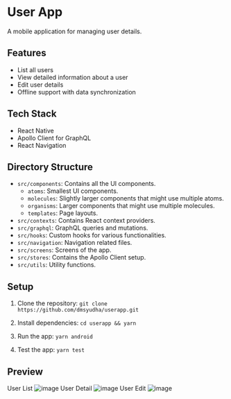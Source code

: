 # User App

A mobile application for managing user details.

## Features

- List all users
- View detailed information about a user
- Edit user details
- Offline support with data synchronization

## Tech Stack

- React Native
- Apollo Client for GraphQL
- React Navigation

## Directory Structure

- `src/components`: Contains all the UI components.
  - `atoms`: Smallest UI components.
  - `molecules`: Slightly larger components that might use multiple atoms.
  - `organisms`: Larger components that might use multiple molecules.
  - `templates`: Page layouts.
- `src/contexts`: Contains React context providers.
- `src/graphql`: GraphQL queries and mutations.
- `src/hooks`: Custom hooks for various functionalities.
- `src/navigation`: Navigation related files.
- `src/screens`: Screens of the app.
- `src/stores`: Contains the Apollo Client setup.
- `src/utils`: Utility functions.

## Setup

1. Clone the repository:
`git clone https://github.com/dmsyudha/userapp.git`

2. Install dependencies:
`cd userapp && yarn`

3. Run the app:
`yarn android`

4. Test the app:
`yarn test`

## Preview 
User List
![image](https://github.com/dmsyudha/userapp/assets/10308616/5b991890-ec6a-4a50-9277-3f941da463ca)
User Detail
![image](https://github.com/dmsyudha/userapp/assets/10308616/18739654-21f0-4d4c-b0aa-937365831b39)
User Edit
![image](https://github.com/dmsyudha/userapp/assets/10308616/6a22b5d4-21c0-4912-bdfd-5c70e052407b)
